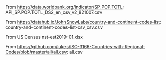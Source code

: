From https://data.worldbank.org/indicator/SP.POP.TOTL:
API_SP.POP.TOTL_DS2_en_csv_v2_821007.csv

From https://datahub.io/JohnSnowLabs/country-and-continent-codes-list:
country-and-continent-codes-list-csv_csv.csv

From US Census
nst-est2019-01.xlsx

From https://github.com/lukes/ISO-3166-Countries-with-Regional-Codes/blob/master/all/all.csv:
all.csv
